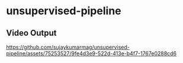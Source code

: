 # unsupervised-pipeline


## Video Output


https://github.com/sujaykumarmag/unsupervised-pipeline/assets/75253527/9fe4d3e9-522d-413e-b4f7-1767e0288cd6


